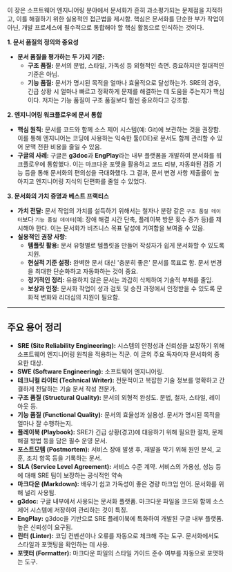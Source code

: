 이 장은 소프트웨어 엔지니어링 분야에서 문서화가 흔히 과소평가되는 문제점을 지적하고, 이를 해결하기 위한 실용적인 접근법을 제시함. 핵심은 문서화를 단순한 부가 작업이 아닌, 개발 프로세스에 필수적으로 통합해야 할 핵심 활동으로 인식하는 것이다.

**1. 문서 품질의 정의와 중요성**
- **문서 품질을 평가하는 두 가지 기준:**
    - **구조 품질:** 문서의 문법, 스타일, 가독성 등 외형적인 측면. 중요하지만 절대적인 기준은 아님.
    - **기능 품질:** 문서가 명시된 목적을 얼마나 효율적으로 달성하는가. SRE의 경우, 긴급 상황 시 얼마나 빠르고 정확하게 문제를 해결하는 데 도움을 주는지가 핵심이다. 저자는 기능 품질이 구조 품질보다 훨씬 중요하다고 강조함.

**2. 엔지니어링 워크플로우에 문서 통합**
- **핵심 원칙:** 문서를 코드와 함께 소스 제어 시스템(예: Git)에 보관하는 것을 권장함. 이를 통해 엔지니어는 코딩에 사용하는 익숙한 툴(IDE)로 문서도 함께 관리할 수 있어 문맥 전환 비용을 줄일 수 있음.
- **구글의 사례:** 구글은 **g3doc**과 **EngPlay**라는 내부 플랫폼을 개발하여 문서화를 워크플로우에 통합했다. 이는 마크다운 포맷을 활용하고 코드 리뷰, 자동화된 검증 기능 등을 통해 문서화의 편의성을 극대화했다. 그 결과, 문서 변경 사항 제출률이 높아지고 엔지니어링 지식의 단편화를 줄일 수 있었다.

**3. 문서화의 가치 증명과 베스트 프랙티스**
- **가치 전달:** 문서 작업의 가치를 설득하기 위해서는 철자나 분량 같은 `구조 품질 데이터`보다 `기능 품질 데이터`(예: 장애 해결 시간 단축, 플레이북 방문 횟수 증가 등)를 제시해야 한다. 이는 문서화가 비즈니스 목표 달성에 기여함을 보여줄 수 있음.
- **실용적인 권장 사항:**
    - **템플릿 활용:** 문서 유형별로 템플릿을 만들어 작성자가 쉽게 문서화할 수 있도록 지원.
    - **현실적 기준 설정:** 완벽한 문서 대신 '충분히 좋은' 문서를 목표로 함. 문서 변경을 최대한 단순화하고 자동화하는 것이 중요.
    - **정기적인 정리:** 유용하지 않은 문서는 과감히 삭제하여 기술적 부채를 줄임.
    - **보상과 인정:** 문서화 작업이 성과 검토 및 승진 과정에서 인정받을 수 있도록 문화적 변화와 리더십의 지원이 필요함.

---

## **주요 용어 정리**
- **SRE (Site Reliability Engineering):** 시스템의 안정성과 신뢰성을 보장하기 위해 소프트웨어 엔지니어링 원칙을 적용하는 직군. 이 글의 주요 독자이자 문서화의 중요한 대상.
- **SWE (Software Engineering):** 소프트웨어 엔지니어링.
- **테크니컬 라이터 (Technical Writer):** 전문적이고 복잡한 기술 정보를 명확하고 간결하게 전달하는 기술 문서 작성 전문가.
- **구조 품질 (Structural Quality):** 문서의 외형적 완성도. 문법, 철자, 스타일, 레이아웃 등.
- **기능 품질 (Functional Quality):** 문서의 효율성과 실용성. 문서가 명시된 목적을 얼마나 잘 수행하는지.
- **플레이북 (Playbook):** SRE가 긴급 상황(경고)에 대응하기 위해 필요한 절차, 문제 해결 방법 등을 담은 필수 운영 문서.
- **포스트모템 (Postmortem):** 서비스 장애 발생 후, 재발을 막기 위해 원인 분석, 교훈, 조치 항목 등을 기록하는 문서.
- **SLA (Service Level Agreement):** 서비스 수준 계약. 서비스의 가용성, 성능 등에 대해 SRE 팀이 보장하는 공식적인 약속
- **마크다운 (Markdown):** 배우기 쉽고 가독성이 좋은 경량 마크업 언어. 문서화를 위해 널리 사용됨.
- **g3doc:** 구글 내부에서 사용되는 문서화 플랫폼. 마크다운 파일을 코드와 함께 소스 제어 시스템에 저장하여 관리하는 것이 특징.
- **EngPlay:** g3doc을 기반으로 SRE 플레이북에 특화하여 개발된 구글 내부 플랫폼. 높은 신뢰성이 요구됨.
- **린터 (Linter):** 코딩 컨벤션이나 오류를 자동으로 체크해 주는 도구. 문서화에서도 스타일과 포맷팅을 확인하는 데 사용.
- **포맷터 (Formatter):** 마크다운 파일의 스타일 가이드 준수 여부를 자동으로 포맷하는 도구.